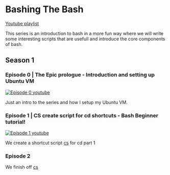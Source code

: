 # Bashing The Bash

[Youtube playlist](https://www.youtube.com/watch?v=AK7QXBP4olE&list=PLnn9-6POoRYg1hL1Iqvli2JsLNi-ctGQD)


This series is an introduction to bash in a more fun way where we will write some interesting scripts that are usefull and introduce the core components of bash.


## Season 1
### Episode 0 | The Epic prologue - Introduction and setting up Ubuntu VM
[![Episode 0 youtube](https://img.youtube.com/vi/AK7QXBP4olE/0.jpg)](https://www.youtube.com/watch?v=AK7QXBP4olE)

Just an intro to the series and how I setup my Ubuntu VM.
### Episode 1 | CS create script for cd shortcuts - Bash Beginner tutorial!
[![Episode 1 youtube](https://img.youtube.com/vi/8pM3lwjlNnM/0.jpg)](https://www.youtube.com/watch?v=8pM3lwjlNnM)

We create a shortcut script [cs](https://github.com/ArtiomSu/YouTube/tree/master/Bashing_The_Bash/cs) for cd part 1
### Episode 2
We finish off [cs](https://github.com/ArtiomSu/YouTube/tree/master/Bashing_The_Bash/cs)

